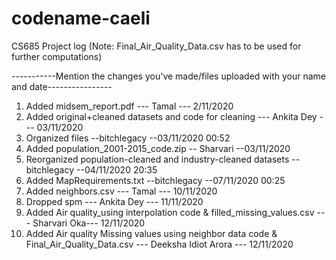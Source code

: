 # codename-caeli
CS685 Project log   (Note: Final_Air_Quality_Data.csv has to be used for further computations) 

-----------Mention the changes you've made/files uploaded with your name and date----------------
1. Added midsem_report.pdf --- Tamal --- 2/11/2020
2. Added original+cleaned datasets and code for cleaning --- Ankita Dey --- 03/11/2020
3. Organized files --bitchlegacy --03/11/2020 00:52
4. Added population_2001-2015_code.zip -- Sharvari --03/11/2020
5. Reorganized population-cleaned and industry-cleaned datasets --bitchlegacy --04/11/2020 20:35
6. Added MapRequirements.txt --bitchlegacy --07/11/2020 00:25
7. Added neighbors.csv --- Tamal --- 10/11/2020
8. Dropped spm --- Ankita Dey --- 11/11/2020
9. Added Air quality_using interpolation code & filled_missing_values.csv --- Sharvari Oka--- 12/11/2020
10. Added Air quality Missing values using neighbor data code & Final_Air_Quality_Data.csv --- Deeksha Idiot Arora --- 12/11/2020
